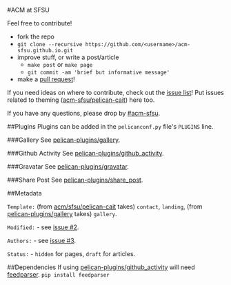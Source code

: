 #ACM at SFSU

Feel free to contribute!

* fork the repo
* `git clone --recursive https://github.com/<username>/acm-sfsu.github.io.git`
* improve stuff, or write a post/article
  * `make post` or `make page`
  * `git commit -am 'brief but informative message'`
* make a [pull request](https://github.com/acm-sfsu/acm-sfsu.github.io/pulls)!

If you need ideas on where to contribute, check out the [issue list](https://github.com/acm-sfsu/acm-sfsu.github.io/issues)! Put issues related to theming ([acm-sfsu/pelican-cait](https://github.com/acm-sfsu/pelican-cait)) here too.

If you have any questions, please drop by [#acm-sfsu](http://webchat.freenode.net/?channels=acm-sfsu).

##Plugins
Plugins can be added in the `pelicanconf.py` file's `PLUGINS` line.

###Gallery
See [pelican-plugins/gallery](https://github.com/getpelican/pelican-plugins/tree/master/gallery).

###Github Activity
See [pelican-plugins/github_activity](https://github.com/getpelican/pelican-plugins/tree/master/github_activity).

###Gravatar
See [pelican-plugins/gravatar](https://github.com/getpelican/pelican-plugins/tree/master/gravatar).

###Share Post
See [pelican-plugins/share_post](https://github.com/getpelican/pelican-plugins/tree/master/share_post).

##Metadata

`Template:` (from [acm/sfsu/pelican-cait](https://github.com/acm-sfsu/pelican-cait) takes) `contact`, `landing`, (from [pelican-plugins/gallery](https://github.com/getpelican/pelican-plugins/tree/master/gallery) takes) `gallery`.

`Modified:` - see [issue #2](https://github.com/acm-sfsu/acm-sfsu.github.io/issues/2).

`Authors:` - see [issue #3](https://github.com/acm-sfsu/acm-sfsu.github.io/issues/3).

`Status:` - `hidden` for pages, `draft` for articles.

##Dependencies
If using [pelican-plugins/github_activity](https://github.com/getpelican/pelican-plugins/tree/master/github_activity) will need [feedparser](). `pip install feedparser`